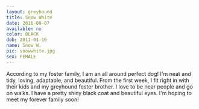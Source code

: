 ```yaml
---
layout: greyhound
title: Snow White
date: 2016-09-07
available: no
color: BLACK
dob: 2011-01-16
name: Snow W.
pic: snowwhite.jpg
sex: FEMALE
---
```



According to my foster family, I am an all around perfect dog! I'm neat and tidy, loving, adaptable, and beautiful. From the first week, I fit right in with their kids and my greyhound foster brother. I love to be near people and go on walks. I have a pretty shiny black coat and beautiful eyes. I'm hoping to meet my forever family soon!
